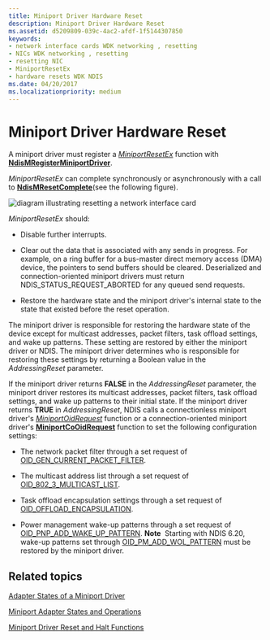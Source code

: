 ```yaml
---
title: Miniport Driver Hardware Reset
description: Miniport Driver Hardware Reset
ms.assetid: d5209809-039c-4ac2-afdf-1f5144307850
keywords:
- network interface cards WDK networking , resetting
- NICs WDK networking , resetting
- resetting NIC
- MiniportResetEx
- hardware resets WDK NDIS
ms.date: 04/20/2017
ms.localizationpriority: medium
---
```


# Miniport Driver Hardware Reset





A miniport driver must register a [*MiniportResetEx*](/windows-hardware/drivers/ddi/ndis/nc-ndis-miniport_reset) function with [**NdisMRegisterMiniportDriver**](/windows-hardware/drivers/ddi/ndis/nf-ndis-ndismregisterminiportdriver).

*MiniportResetEx* can complete synchronously or asynchronously with a call to [**NdisMResetComplete**](/windows-hardware/drivers/ddi/ndis/nf-ndis-ndismresetcomplete)(see the following figure).

![diagram illustrating resetting a network interface card](images/207-09.png)

*MiniportResetEx* should:

-   Disable further interrupts.

-   Clear out the data that is associated with any sends in progress. For example, on a ring buffer for a bus-master direct memory access (DMA) device, the pointers to send buffers should be cleared. Deserialized and connection-oriented miniport drivers must return NDIS\_STATUS\_REQUEST\_ABORTED for any queued send requests.

-   Restore the hardware state and the miniport driver's internal state to the state that existed before the reset operation.

The miniport driver is responsible for restoring the hardware state of the device except for multicast addresses, packet filters, task offload settings, and wake up patterns. These setting are restored by either the miniport driver or NDIS. The miniport driver determines who is responsible for restoring these settings by returning a Boolean value in the *AddressingReset* parameter.

If the miniport driver returns **FALSE** in the *AddressingReset* parameter, the miniport driver restores its multicast addresses, packet filters, task offload settings, and wake up patterns to their initial state. If the miniport driver returns **TRUE** in *AddressingReset*, NDIS calls a connectionless miniport driver's [*MiniportOidRequest*](/windows-hardware/drivers/ddi/ndis/nc-ndis-miniport_oid_request) function or a connection-oriented miniport driver's [**MiniportCoOidRequest**](/windows-hardware/drivers/ddi/ndis/nc-ndis-miniport_co_oid_request) function to set the following configuration settings:

-   The network packet filter through a set request of [OID\_GEN\_CURRENT\_PACKET\_FILTER](./oid-gen-current-packet-filter.md).

-   The multicast address list through a set request of [OID\_802\_3\_MULTICAST\_LIST](./oid-802-3-multicast-list.md).

-   Task offload encapsulation settings through a set request of [OID\_OFFLOAD\_ENCAPSULATION](./oid-offload-encapsulation.md).

-   Power management wake-up patterns through a set request of [OID\_PNP\_ADD\_WAKE\_UP\_PATTERN](./oid-pnp-add-wake-up-pattern.md).
    **Note**  Starting with NDIS 6.20, wake-up patterns set through [OID\_PM\_ADD\_WOL\_PATTERN](./oid-pm-add-wol-pattern.md) must be restored by the miniport driver.

     

## Related topics


[Adapter States of a Miniport Driver](adapter-states-of-a-miniport-driver.md)

[Miniport Adapter States and Operations](miniport-adapter-states-and-operations.md)

[Miniport Driver Reset and Halt Functions](/previous-versions/windows/hardware/network/ff564064(v=vs.85))

 

